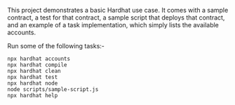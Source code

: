 
This project demonstrates a basic Hardhat use case. It comes with a sample contract, a test for that contract, a sample script that deploys that contract, and an example of a task implementation, which simply lists the available accounts.

Run some of the following tasks:-

```
npx hardhat accounts
npx hardhat compile
npx hardhat clean
npx hardhat test
npx hardhat node
node scripts/sample-script.js
npx hardhat help
``` 
